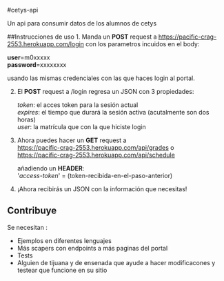 #cetys-api

Un api para consumir datos de los alumnos de cetys

##Instrucciones de uso
1. 
   Manda un **POST** request a https://pacific-crag-2553.herokuapp.com/login con los
   parametros incuidos en el body:

   **user**=m0xxxxx  
   **password**=xxxxxxxx

   usando las mismas credenciales con las que haces login al portal.

2. 
   El **POST** request a /login regresa un JSON con 3 propiedades:

   *token*: el acces token para la sesión actual  
   *expires*: el tiempo que durará la sesión activa (acutalmente son dos horas)  
   *user*: la matrícula que con la que hiciste login

3. 
   Ahora puedes hacer un **GET** request a  
   https://pacific-crag-2553.herokuapp.com/api/grades o  
   https://pacific-crag-2553.herokuapp.com/api/schedule

   añadiendo un **HEADER**:  
   '*access-token*' = (token-recibida-en-el-paso-anterior)

4. 
   ¡Ahora recibirás un JSON con la información que necesitas!

## Contribuye
Se necesitan : 
- Ejemplos en diferentes lenguajes
- Más scapers con endpoints a más paginas del portal
- Tests
- Alguien de tijuana y de ensenada que ayude a hacer modificacones y testear que funcione en su sitio

